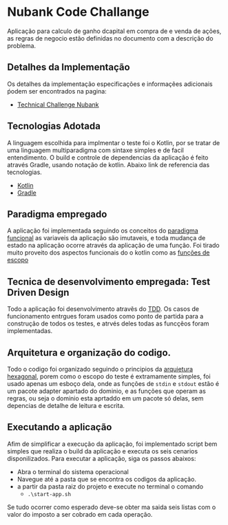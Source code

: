 # Nubank Code Challange
Aplicação para calculo de ganho dcapital em compra de e venda de ações, 
as regras de negocio estão definidas no documento com a descrição do problema.

## Detalhes da Implementação
Os detalhes da implementação especificações e informaçẽes adicionais ṕodem ser encontrados na pagina:
- [Technical Challenge Nubank](https://www.notion.so/fernando-avanzo/Technical-Challenge-Nubank-7e545bfcf7a94da9b43ecaa2755a27f6)

## Tecnologias Adotada
A linguagem escolhida para implmentar o teste foi o Kotlin, 
por se tratar de uma linguagem multiparadigma com sintaxe simples e de facil entendimento.
O build e controle de dependencias da aplicação é feito através Gradle, usando notação de kotlin.
Abaixo link de referencia das tecnologias.
 - [Kotlin]()
 - [Gradle]()

## Paradigma empregado
A aplicação foi implementada seguindo os conceitos do [paradigma funcional](https://cs.lmu.edu/~ray/notes/paradigms/)
as variaveis da aplicação são imutaveis, e toda mudança de estado na aplicação ocorre através da aplicação de uma função.
Foi tirado muito proveito dos aspectos funcionais do o kotlin como as [funções de escopo](https://kotlinlang.org/docs/scope-functions.html)

## Tecnica de desenvolvimento empregada: Test Driven Design
Todo a aplicação foi desenvolvimento atravẽs do [TDD](https://www.agilealliance.org/glossary/tdd/#q=~(infinite~false~filters~(postType~(~'page~'post~'aa_book~'aa_event_session~'aa_experience_report~'aa_glossary~'aa_research_paper~'aa_video)~tags~(~'tdd))~searchTerm~'~sort~false~sortDirection~'asc~page~1)).
Os casos de funcionamento entrgues foram usados como ponto de partida para a construção de todos os testes, e atrvés deles
todas as funcçẽos foram implementadas.

## Arquitetura e organização do codigo.
Todo o codigo foi organizado seguindo o principios da [arquietura hexagonal](https://alistair.cockburn.us/hexagonal-architecture/),
porem como o escopo do teste é extramamente simples, foi usado apenas um esboço dela, onde as funções de
`stdin` e `stdout` estão é um pacote adapter apartado do dominio, e as funções que operam as regras, ou seja 
o dominio esta aprtaddo em um pacote só delas, sem depencias de detalhe de leitura e escrita.

## Executando a aplicação
Afim de simplificar a execução da aplicação, foi implementado script bem simples
que realiza o build da aplicação e executa os seis cenarios disponilizados.
Para executar a aplicação, siga os passos abaixos:
 - Abra o terminal do sistema operacional
 - Navegue até a pasta que se encontra os codigos da aplicação.
 - a partir da pasta raiz do projeto e execute no terminal o comando
   - `.\start-app.sh` <br/>
   
 Se tudo ocorrer como esperado deve-se obter ma saida seis listas com o valor do imposto a ser cobrado em cada operação.